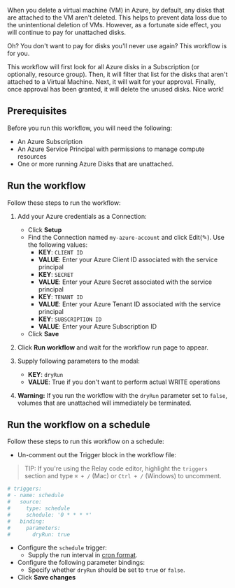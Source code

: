 When you delete a virtual machine (VM) in Azure, by default, any disks that are attached to the VM aren't deleted. This helps to prevent data loss due to the unintentional deletion of VMs. However, as a fortunate side effect, you will continue to pay for unattached disks.

Oh? You don't want to pay for disks you'll never use again? This workflow is for you. 

This workflow will first look for all Azure disks in a Subscription (or optionally, resource group). Then, it will filter that list for the disks that aren't attached to a Virtual Machine. Next, it will wait for your approval. Finally, once approval has been granted, it will delete the unused disks. Nice work!

## Prerequisites

Before you run this workflow, you will need the following:  
- An Azure Subscription  
- An Azure Service Principal with permissions to manage compute resources  
- One or more running Azure Disks that are unattached.   

## Run the workflow  

Follow these steps to run the workflow:  
1. Add your Azure credentials as a Connection:  
   - Click **Setup**   
   - Find the Connection named `my-azure-account` and click Edit(✎). Use the following values:  
      - **KEY**: `CLIENT ID`  
      - **VALUE**: Enter your Azure Client ID associated with the service principal  
      - **KEY**: `SECRET`  
      - **VALUE**: Enter your Azure Secret associated with the service principal  
      - **KEY**: `TENANT ID`  
      - **VALUE**: Enter your Azure Tenant ID associated with the service principal   
      - **KEY**: `SUBSCRIPTION ID`  
      - **VALUE**: Enter your Azure Subscription ID   
   - Click **Save**  

2. Click **Run workflow** and wait for the workflow run page to appear.  
3. Supply following parameters to the modal:  
   - **KEY**: `dryRun`  
   - **VALUE**: True if you don't want to perform actual WRITE operations  

4. **Warning:** If you run the workflow with the `dryRun` parameter set to
   `false`, volumes that are unattached will immediately be terminated.  

## Run the workflow on a schedule  

Follow these steps to run this workflow on a schedule:  
-  Un-comment out the Trigger block in the workflow file:  

> TIP: If you're using the Relay code editor, highlight the `triggers` section and type `⌘ + /` (Mac) or `Ctrl + /` (Windows) to uncomment.  

```yaml
# triggers:
# - name: schedule
#   source:
#     type: schedule
#     schedule: '0 * * * *'
#   binding:
#     parameters:
#       dryRun: true
```

-  Configure the `schedule` trigger:  
   - Supply the run interval in [cron format](https://crontab.guru/).  
-  Configure the following parameter bindings:  
   - Specify whether `dryRun` should be set to `true` or `false`.  
-  Click **Save changes**
